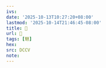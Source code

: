 ```yaml
---
ivs:
date: '2025-10-13T10:27:20+08:00'
lastmod: '2025-10-14T21:46:45-08:00'
title: 􂜣
url: 􂜣
tags: [魅]
hex: 
src: DCCV
note:
---
```

